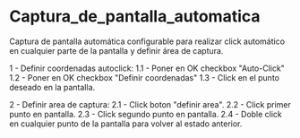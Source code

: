# Captura_de_pantalla_automatica
Captura de pantalla automática configurable para realizar click automático en cualquier parte de la pantalla y definir área de captura.


1 - Definir coordenadas autoclick:
          1.1  - Poner en OK checkbox "Auto-Click"
          1.2  - Poner en OK checkbox "Definir coordenadas"
          1.3  - Click en el punto deseado en la pantalla.
          
2 - Definir area de captura:
          2.1 - Click boton "definir area".
          2.2 - Click primer punto en pantalla.
          2.3 - Click segundo punto en pantalla.
          2.4 - Doble click en cualquier punto de la pantalla para volver al estado anterior.
